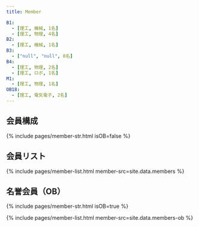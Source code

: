 ```yaml
---
title: Member

B1:
  - [理工, 機械, 1名]
  - [理工, 物理, 4名]
B2:
  - [理工, 機械, 1名]
B3:
  - ["null", "null", 0名]
B4:
  - [理工, 物理, 2名]
  - [理工, ロボ, 1名]
M1:
  - [理工, 物理, 1名]
OB18:
  - [理工, 電気電子, 2名]
---
```



## 会員構成

{% include pages/member-str.html isOB=false %}

## 会員リスト

{% include pages/member-list.html member-src=site.data.members %}


## 名誉会員（OB）

{% include pages/member-str.html isOB=true %}

{% include pages/member-list.html member-src=site.data.members-ob %}
